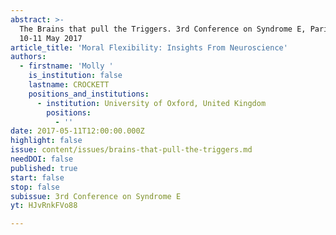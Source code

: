 ```yaml
---
abstract: >-
  The Brains that pull the Triggers. 3rd Conference on Syndrome E, Paris IAS,
  10-11 May 2017 
article_title: 'Moral Flexibility: Insights From Neuroscience'
authors:
  - firstname: 'Molly '
    is_institution: false
    lastname: CROCKETT
    positions_and_institutions:
      - institution: University of Oxford, United Kingdom
        positions:
          - ''
date: 2017-05-11T12:00:00.000Z
highlight: false
issue: content/issues/brains-that-pull-the-triggers.md
needDOI: false
published: true
start: false
stop: false
subissue: 3rd Conference on Syndrome E
yt: HJvRnkFVo88

---
```

<Youtube yt="HJvRnkFVo88" caption="Moral Flexibility: Insights From Neuroscience" start="false" stop="false"></Youtube>
